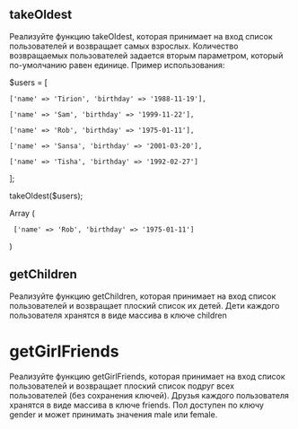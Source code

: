 ## takeOldest
Реализуйте функцию takeOldest, которая принимает на вход список пользователей и возвращает самых взрослых. Количество возвращаемых пользователей задается вторым параметром, который по-умолчанию равен единице.
Пример использования:

$users = [

    ['name' => 'Tirion', 'birthday' => '1988-11-19'],

    ['name' => 'Sam', 'birthday' => '1999-11-22'],

    ['name' => 'Rob', 'birthday' => '1975-01-11'],

    ['name' => 'Sansa', 'birthday' => '2001-03-20'],

    ['name' => 'Tisha', 'birthday' => '1992-02-27']

];

 

takeOldest($users);

 Array (

     ['name' => 'Rob', 'birthday' => '1975-01-11']

 )

 ## getChildren
 Реализуйте функцию getChildren, которая принимает на вход список пользователей и возвращает плоский список их детей. Дети каждого пользователя хранятся в виде массива в ключе children

 # getGirlFriends
 Реализуйте функцию getGirlFriends, которая принимает на вход список пользователей и возвращает плоский список подруг всех пользователей (без сохранения ключей). Друзья каждого пользователя хранятся в виде массива в ключе friends. Пол доступен по ключу gender и может принимать значения male или female.